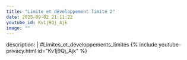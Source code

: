 ```yaml
---
title: "Limite et développement limité 2"
date: 2025-09-02 21:11:22 
youtube_id: Kv1j9Qj_Ajk
image: ""
---
```

description: |
  #Limites_et_développements_limités
{% include youtube-privacy.html id="Kv1j9Qj_Ajk" %}
